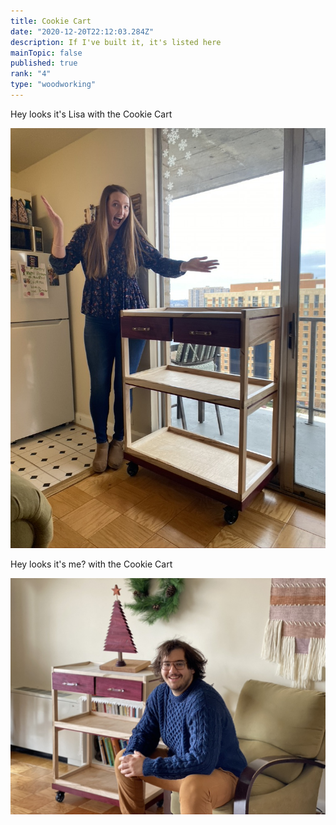 ```yaml
---
title: Cookie Cart 
date: "2020-12-20T22:12:03.284Z"
description: If I've built it, it's listed here   
mainTopic: false
published: true 
rank: "4"
type: "woodworking"
---
```


Hey looks it's Lisa with the Cookie Cart 

![Lisa with the cookie cart](./cookie-cart-surprise.jpeg)

Hey looks it's me? with the Cookie Cart 

![It's me with the cookie cart](./cookie-cart-me.jpeg)

